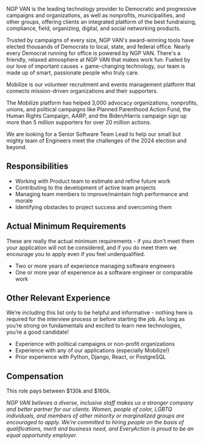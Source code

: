 NGP VAN is the leading technology provider to Democratic and progressive campaigns and organizations, as well as nonprofits, municipalities, and other groups, offering clients an integrated platform of the best fundraising, compliance, field, organizing, digital, and social networking products.

Trusted by campaigns of every size, NGP VAN's award-winning tools have elected thousands of Democrats to local, state, and federal office. Nearly every Democrat running for office is powered by NGP VAN. There's a friendly, relaxed atmosphere at NGP VAN that makes work fun. Fueled by our love of important causes + game-changing technology, our team is made up of smart, passionate people who truly care.

Mobilize is our volunteer recruitment and events management platform that connects mission-driven organizations and their supporters. 

The Mobilize platform has helped 3,000 advocacy organizations, nonprofits, unions, and political campaigns like Planned Parenthood Action Fund, the Human Rights Campaign, AARP, and the Biden/Harris campaign sign up more than 5 million supporters for over 20 million actions.

We are looking for a Senior Software Team Lead to help our small but mighty team of Engineers meet the challenges of the 2024 election and beyond.

## Responsibilities

* Working with Product team to estimate and refine future work
* Contributing to the development of active team projects
* Managing team members to improve/maintain high performance and morale
* Identifying obstacles to project success and overcoming them

## Actual Minimum Requirements

These are really the actual minimum requirements - if you don't meet them your application will not be considered, and if you do meet them we encourage you to apply even if you feel underqualified.

* Two or more years of experience managing software engineers
* One or more year of experience as a software engineer or comparable work

## Other Relevant Experience

We’re including this list only to be helpful and informative - nothing here is required for the interview process or before starting the job. As long as you’re strong on fundamentals and excited to learn new technologies, you’re a good candidate!

* Experience with political campaigns or non-profit organizations
* Experience with any of our applications (especially Mobilize!)
* Prior experience with Python, Django, React, or PostgreSQL

## Compensation

This role pays between $130k and $160k.

*NGP VAN believes a diverse, inclusive staff makes us a stronger company and better partner for our clients. Women, people of color, LGBTQ individuals, and members of other minority or marginalized groups are encouraged to apply. We’re committed to hiring people on the basis of qualifications, merit and business need, and EveryAction is proud to be an equal opportunity employer.*
